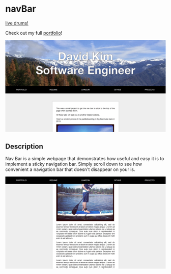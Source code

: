 # navBar

[live drums!](https://skdkim.github.io/navBar/)

Check out my full [portfolio](http://www.davidkim.tech/)!

![ss1](https://github.com/skdkim/navBar/blob/master/assets/images/docs/ss1.jpg)

## Description

Nav Bar is a simple webpage that demonstrates how useful and easy it is to implement a sticky navigation bar. Simply scroll down to see how convenient a navigation bar that doesn't disappear on your is.

![ss2](https://github.com/skdkim/navBar/blob/master/assets/images/docs/ss2.jpg)
